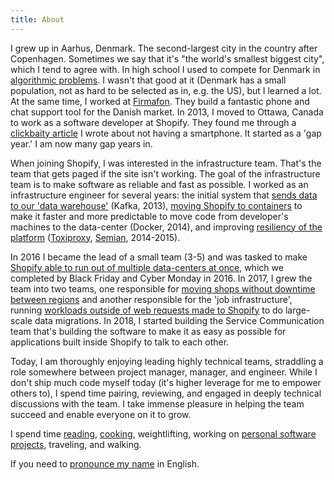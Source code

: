 ```yaml
---
title: About
---
```


I grew up in Aarhus, Denmark. The second-largest city in the country after
Copenhagen. Sometimes we say that it's "the world's smallest biggest city",
which I tend to agree with. In high school I used to compete for Denmark in
[algorithmic problems][ioi]. I wasn't that good at it (Denmark has a small
population, not as hard to be selected as in, e.g. the US), but I learned a lot.
At the same time, I worked at [Firmafon][firmafon]. They build a fantastic phone
and chat support tool for the Danish market. In 2013, I moved to Ottawa, Canada
to work as a software developer at Shopify. They found me through a [clickbaity
article][iphone] I wrote about not having a smartphone. It started as a 'gap
year.' I am now many gap years in.

When joining Shopify, I was interested in the infrastructure team. That's the
team that gets paged if the site isn't working.  The goal of the infrastructure
team is to make software as reliable and fast as possible. I worked as an
infrastructure engineer for several years: the initial system that [sends data
to our 'data warehouse'][kafka] (Kafka, 2013), [moving Shopify to
containers][dockercon] to make it faster and more predictable to move code from
developer's machines to the data-center (Docker, 2014), and improving
[resiliency of the platform][resiliency] ([Toxiproxy][toxiproxy],
[Semian][semian], 2014-2015).

In 2016 I became the lead of a small team (3-5) and was tasked to make [Shopify
able to run out of multiple data-centers at once][pods], which we completed by
Black Friday and Cyber Monday in 2016. In 2017, I grew the team into two teams,
one responsible for [moving shops without downtime between regions][pods] and
another responsible for the 'job infrastructure', running [workloads outside of
web requests made to Shopify][jobs] to do large-scale data migrations. In 2018,
I started building the Service Communication team that's building the software
to make it as easy as possible for applications built inside Shopify to talk to
each other.

Today, I am thoroughly enjoying leading highly technical teams, straddling a
role somewhere between project manager, manager, and engineer. While I don't
ship much code myself today (it's higher leverage for me to empower others to),
I spend time pairing, reviewing, and engaged in deeply technical discussions
with the team. I take immense pleasure in helping the team succeed and enable
everyone on it to grow.

I spend time [reading][reading], [cooking][cooking], weightlifting, working on
[personal software projects][airtable], traveling, and walking.

If you need to [pronounce my name][name] in English.

[kafka]: http://www.shopify.com/technology/14909841-kafka-producer-pipeline-for-ruby-on-rails
[ioi]: /my-journey-to-the-international-olympiad-in-informatics/
[dockercon]: https://www.youtube.com/watch?v=Qr0sATj9IVc
[resiliency]: https://atscaleconference.com/videos/resiliency-testing-with-toxiproxy/
[toxiproxy]: https://github.com/shopify/toxiproxy
[pods]: https://www.youtube.com/watch?v=N8NWDHgWA28
[jobs]: https://www.youtube.com/watch?v=XvnWjsmAl60
[reading]: /read/
[cooking]: /season-driven-cooking/
[airtable]: /airtable/
[iphone]: /iphone/
[firmafon]: https://www.firmafon.dk/english
[semian]: http://github.com/shopify/semian
[name]: /name.mp3
